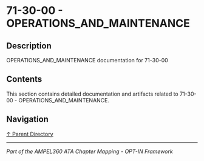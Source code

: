 # 71-30-00 - OPERATIONS_AND_MAINTENANCE

## Description

OPERATIONS_AND_MAINTENANCE documentation for 71-30-00

## Contents

This section contains detailed documentation and artifacts related to 71-30-00 - OPERATIONS_AND_MAINTENANCE.

## Navigation

[↑ Parent Directory](../README.md)

---

*Part of the AMPEL360 ATA Chapter Mapping - OPT-IN Framework*
